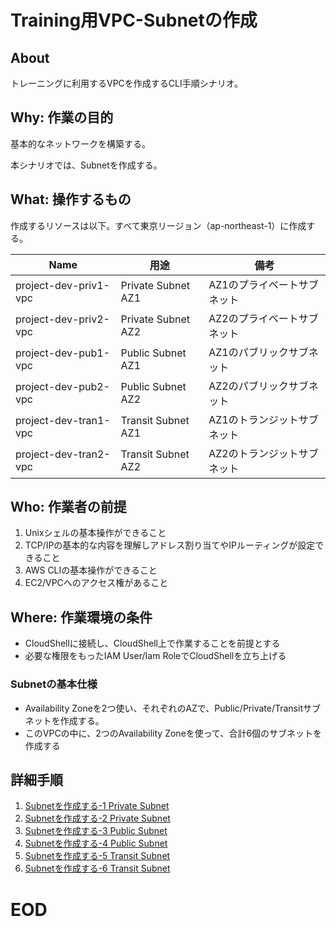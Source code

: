 # Training用VPC-Subnetの作成

## About
トレーニングに利用するVPCを作成するCLI手順シナリオ。


## Why: 作業の目的
基本的なネットワークを構築する。

本シナリオでは、Subnetを作成する。

## What: 操作するもの
作成するリソースは以下。すべて東京リージョン（ap-northeast-1）に作成する。

|  Name                              |  用途                         | 備考                            |
| ---------------------------------- | ----------------------------- | ------------------------------- |
| project-dev-priv1-vpc              | Private Subnet AZ1            | AZ1のプライベートサブネット       |
| project-dev-priv2-vpc              | Private Subnet AZ2            | AZ2のプライベートサブネット       |
| project-dev-pub1-vpc               | Public Subnet AZ1             | AZ1のパブリックサブネット         |
| project-dev-pub2-vpc               | Public Subnet AZ2             | AZ2のパブリックサブネット         |
| project-dev-tran1-vpc              | Transit Subnet AZ1            | AZ1のトランジットサブネット       |
| project-dev-tran2-vpc              | Transit Subnet AZ2            | AZ2のトランジットサブネット       |


## Who: 作業者の前提

1. Unixシェルの基本操作ができること
1. TCP/IPの基本的な内容を理解しアドレス割り当てやIPルーティングが設定できること
1. AWS CLIの基本操作ができること
1. EC2/VPCへのアクセス権があること


## Where: 作業環境の条件

- CloudShellに接続し、CloudShell上で作業することを前提とする
- 必要な権限をもったIAM User/Iam RoleでCloudShellを立ち上げる


### Subnetの基本仕様

- Availability Zoneを2つ使い、それぞれのAZで、Public/Private/Transitサブネットを作成する。
- このVPCの中に、2つのAvailability Zoneを使って、合計6個のサブネットを作成する


## 詳細手順

1. [Subnetを作成する-1 Private Subnet](./0201-CreateSubnet-Runbook-1.md)
1. [Subnetを作成する-2 Private Subnet](./0202-CreateSubnet-Runbook-2.md)
1. [Subnetを作成する-3 Public Subnet](./0203-CreateSubnet-Runbook-3.md)
1. [Subnetを作成する-4 Public Subnet](./0204-CreateSubnet-Runbook-4.md)
1. [Subnetを作成する-5 Transit Subnet](./0205-CreateSubnet-Runbook-5.md)
1. [Subnetを作成する-6 Transit Subnet](./0206-CreateSubnet-Runbook-6.md)


# EOD
